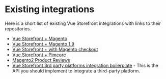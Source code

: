 # Existing integrations

Here is a short list of existing Vue Storefront integrations with links to their repositories.

- [Vue Storefront + Magento](https://github.com/DivanteLtd/mage2vuestorefront)
- [Vue Storefront + Magento 1.9](https://github.com/DivanteLtd/magento1-vsbridge)
- [Vue Storefront + with Magento checkout](https://github.com/DivanteLtd/magento2-external-checkout)
- [Vue Storefront + Pimcore](https://github.com/DivanteLtd/pimcore2vuestorefront)
- [Magento2 Product Reviews](https://github.com/DivanteLtd/vue-storefront/blob/develop/doc/Reviews.md)
- [Vue Storefront 3rd party platforms integration boilerplate](https://github.com/DivanteLtd/vue-storefront-integration-boilerplate) - This is the API you should implement to integrate a third-party platform.
